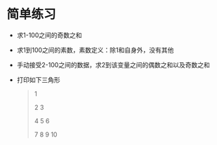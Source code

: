 # 简单练习

- 求1-100之间的奇数之和

- 求1到100之间的素数，素数定义：除1和自身外，没有其他

- 手动接受2-100之间的数据，求2到该变量之间的偶数之和以及奇数之和

- 打印如下三角形

  > 1
  >
  > 2 3
  >
  > 4 5 6
  >
  > 7 8 9 10


